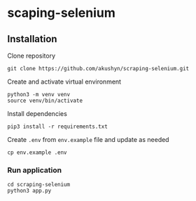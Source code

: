 # scaping-selenium

## Installation

Clone repository
```
git clone https://github.com/akushyn/scraping-selenium.git
```

Create and activate virtual environment
```
python3 -m venv venv
source venv/bin/activate
```

Install dependencies
```
pip3 install -r requirements.txt 
```

Create `.env` from `env.example` file and update as needed
```
cp env.example .env
```

### Run application
```
cd scraping-selenium
python3 app.py
```